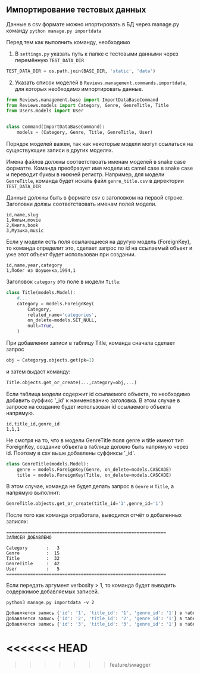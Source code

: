 ## Импортирование тестовых данных
Данные в csv формате можно ипортировать в БД через manage.py команду `python manage.py importdata`

Перед тем как выполнить команду, необходимо
1. В `settings.py` указать путь к папке с тестовыми данными через перемённую `TEST_DATA_DIR`
```Python
TEST_DATA_DIR = os.path.join(BASE_DIR, 'static', 'data')
```
2. Указать список моделей в `Reviews.management.commands.importdata`, для которых необходимо импортировать данные.
```Python
from Reviews.management.base import ImportDataBaseCommand
from Reviews.models import Category, Genre, GenreTitle, Title
from Users.models import User


class Command(ImportDataBaseCommand):
    models = (Category, Genre, Title, GenreTitle, User)
```

Порядок моделей важен, так как некоторые модели могут ссылаться на существующие записи в других моделях.

Имена файлов должны соответствоать именам моделей в snake case форматте.
Команда преобразует имя модели из camel case в snake case и переводит буквы в нижней регистр.
Например, для модели `GenreTitle`, команда будет искать файл `genre_title.csv` в директории `TEST_DATA_DIR`

Данные должны быть в формате csv с заголовком на первой строке. Заголовки должы соответствовать именам полей модели.

```CSV
id,name,slug
1,Фильм,movie
2,Книга,book
3,Музыка,music
```

Если у модели есть поля ссылающиеся на другую модель (ForeignKey), то команда определит это, сделает запрос по id на ссылаемый объект и уже этот объект будет использован при создании.

```CSV
id,name,year,category
1,Побег из Шоушенка,1994,1
```

Заголовок `category` это поле в модели `Title`:

```Python
class Title(models.Model):
    #...
    category = models.ForeignKey(
        Category,
        related_name='categories',
        on_delete=models.SET_NULL,
        null=True,
    )
```

При добавлении записи в таблицу Title, команда сначала сделает запрос
```Python
obj = Categoryg.objects.get(pk=1)
```
и затем выдаст команду:

```Python
Title.objects.get_or_create(...,category=obj,...)
```

Если таблица модели содержит id ссылаемого объекта, то необходимо добавить суффикс '_id' к наименованию заголовка.
В этом случае в запросе на создание будет использован id ссылаемого объекта напрямую.

```CSV
id,title_id,genre_id
1,1,1
```

Не смотря на то, что в модели GenreTitle поля genre и title имеют тип ForeignKey, создание объекта в таблице должно быть напрямую через id. Поэтому в csv выше добавлены суффиксы '_id'.

```Python
class GenreTitle(models.Model):
    genre = models.ForeignKey(Genre, on_delete=models.CASCADE)
    title = models.ForeignKey(Title, on_delete=models.CASCADE)
```

В этом случае, команда не будет делать запрос в `Genre` и `Title`, а напрямую выполнит:

```Python
GenreTitle.objects.get_or_create(title_id='1',genre_id='1')
```

После того как команда отработала, выводится отчёт о добаленных записях:

```
============================================================
ЗАПИСЕЙ ДОБАВЛЕНО

Category       :   3
Genre          :  15
Title          :  32
GenreTitle     :  42
User           :   5
============================================================
```

Если передать аргумент verbosity > 1, то команда будет выводить содержимое добавляемых записей.

`python3 manage.py importdata -v 2`

```Python
Добавляется запись {'id': '1', 'title_id': '1', 'genre_id': '1'} в таблицу модели GenreTitle
Добавляется запись {'id': '2', 'title_id': '2', 'genre_id': '1'} в таблицу модели GenreTitle
Добавляется запись {'id': '3', 'title_id': '3', 'genre_id': '1'} в таблицу модели GenreTitle
```
<<<<<<< HEAD
=======

>>>>>>> feature/swagger
